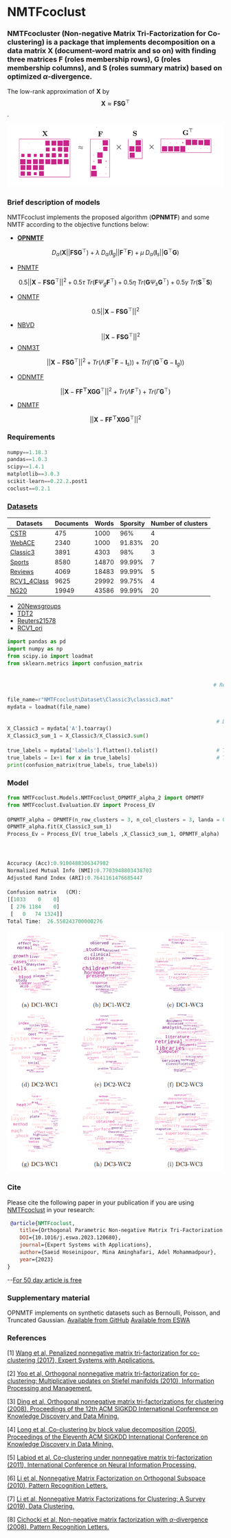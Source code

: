 # **NMTFcoclust**  
### **NMTFcocluster** (Non-negative Matrix Tri-Factorization for Co-clustering) is a package that implements decomposition on a data matrix $\mathbf{X}$ (document-word matrix and so on) with finding three  matrices $\mathbf{F}$ (roles membership rows), $\mathbf{G}$ (roles membership columns), and $\mathbf{S}$ (roles summary matrix) based on optimized $\alpha$-divergence.

 The low-rank approximation of $\mathbf{X}$ by
     $$\mathbf{X} \approx \mathbf{FSG}^{\top}$$.

![NMTF](https://github.com/Saeidhoseinipour/NMTFcoclust/blob/master/Doc/Image/nmtf7.png?raw=true)


### Brief description of models
NMTFcoclust implements the proposed algorithm (**OPNMTF**) and some NMTF according to the objective functions below:
- [**OPNMTF**](https://www.sciencedirect.com/science/article/abs/pii/S095741742301182X) 
```math
D_{\alpha}(\mathbf{X}||\mathbf{FSG}^{\top})+
  \lambda \; D_{\alpha}(\mathbf{I}_{g}||\mathbf{F}^{\top}\mathbf{F})+
  \mu \; D_{\alpha}(\mathbf{I}_{s}||\mathbf{G}^{\top}\mathbf{G})
```
- [PNMTF](https://www.sciencedirect.com/science/article/abs/pii/S0957417417300283)
```math
 0.5||\mathbf{X}-\mathbf{F}\mathbf{S}\mathbf{G}^{\top}||^{2}+0.5 \tau \; Tr(\mathbf{F} \Psi_{g}\mathbf{F}^{\top})+0.5 \eta \; Tr(\mathbf{G} \Psi_{s}\mathbf{G}^{\top})+ 0.5 \gamma \; Tr(\mathbf{S}^{\top}\mathbf{S})
```
- [ONMTF](https://www.sciencedirect.com/science/article/abs/pii/S0306457310000038)
```math
	0.5 ||\mathbf{X}-\mathbf{F}\mathbf{S}\mathbf{G}^{\top}||^{2}
```
- [NBVD](https://dl.acm.org/doi/abs/10.1145/1081870.1081949)
 $$||\mathbf{X}-\mathbf{FSG}^{\top}||^{2}$$
- [ONM3T](https://dl.acm.org/doi/abs/10.1145/1150402.1150420)
```math
	||\mathbf{X}-\mathbf{F}\mathbf{S}\mathbf{G}^{\top}||^{2}+ 
 Tr(\Lambda (\mathbf{F}^{\top}\mathbf{F}-\mathbf{I}_{s}))+ 
 Tr(\Gamma (\mathbf{G}^{\top}\mathbf{G}-\mathbf{I}_{g}))
```
- [ODNMTF](https://link.springer.com/chapter/10.1007/978-3-642-24958-7_82)
```math
 ||\mathbf{X}-\mathbf{FF^{\top}XGG}^{\top}||^{2}+ Tr(\Lambda \mathbf{F}^{\top})+ Tr( \Gamma \mathbf{G}^{\top})
```
- [DNMTF](https://link.springer.com/chapter/10.1007/978-3-642-24958-7_82)
```math
 ||\mathbf{X}-\mathbf{FF^{\top}XGG}^{\top}||^{2}
```

### Requirements
```python
numpy==1.18.3
pandas==1.0.3
scipy==1.4.1
matplotlib==3.0.3
scikit-learn==0.22.2.post1
coclust==0.2.1

```


### [Datasets](https://github.com/Saeidhoseinipour/NMTFcoclust/tree/master/Datasets)

| Datasets | Documents | Words | Sporsity | Number of clusters |
| -- | ----------- | -- | -- | -- |
| [CSTR](https://github.com/Saeidhoseinipour/NMTFcoclust/blob/master/Datasets/cstr.mat) | 475 | 1000 | 96% | 4 |
| [WebACE](https://github.com/Saeidhoseinipour/NMTFcoclust/blob/master/Datasets/WebACE..mat) |2340  |1000  | 91.83% |20  |
| [Classic3](https://github.com/Saeidhoseinipour/NMTFcoclust/blob/master/Datasets/classic3.mat) |3891  |4303  |98%  |3  |
| [Sports](https://github.com/Saeidhoseinipour/NMTFcoclust/blob/master/Datasets/sports..mat) |8580  |14870  | 99.99% |7  |
| [Reviews](https://github.com/Saeidhoseinipour/NMTFcoclust/blob/master/Datasets/reviews..mat) |4069  |18483  | 99.99% |5  |
| [RCV1_4Class](https://github.com/Saeidhoseinipour/NMTFcoclust/blob/master/Datasets/RCV1_4Class.mat) |9625  |29992  | 99.75% |4  |
| [NG20](https://github.com/Saeidhoseinipour/NMTFcoclust/blob/master/Datasets/NG20..mat) |19949  | 43586 | 99.99% |20  |


- [20Newsgroups](https://github.com/Saeidhoseinipour/NMTFcoclust/blob/master/Datasets/20Newsgroups.mat)
- [TDT2](https://github.com/Saeidhoseinipour/NMTFcoclust/blob/master/Datasets/TDT2..mat)
- [Reuters21578](https://github.com/Saeidhoseinipour/NMTFcoclust/blob/master/Datasets/Reuters21578..mat)
- [RCV1_ori](https://github.com/Saeidhoseinipour/NMTFcoclust/blob/master/Datasets/RCV1_ori..mat)
```python
import pandas as pd 
import numpy as np
from scipy.io import loadmat
from sklearn.metrics import confusion_matrix 


                                                                   # Read Data Sets ------->  Classic3

file_name=r"NMTFcoclust\Dataset\Classic3\classic3.mat"
mydata = loadmat(file_name)

                                                                    # Data matrix 
X_Classic3 = mydata['A'].toarray()
X_Classic3_sum_1 = X_Classic3/X_Classic3.sum()
                                                                   
true_labels = mydata['labels'].flatten().tolist()                   # True labels list [0,0,0,..,1,1,1,..,2,2,2]  n_row_cluster = 3
true_labels = [x+1 for x in true_labels]                            # True labels list [1,1,1,..,2,2,2,..,3,3,3]  n_row_cluster = 3
print(confusion_matrix(true_labels, true_labels))


```

### Model

```python
from NMTFcoclust.Models.NMTFcoclust_OPNMTF_alpha_2 import OPNMTF
from NMTFcoclust.Evaluation.EV import Process_EV

OPNMTF_alpha = OPNMTF(n_row_clusters = 3, n_col_clusters = 3, landa = 0.3,  mu = 0.3,  alpha = 0.4, max_iter=1)
OPNMTF_alpha.fit(X_Classic3_sum_1)
Process_Ev = Process_EV( true_labels ,X_Classic3_sum_1, OPNMTF_alpha) 



Accuracy (Acc):0.9100488306347982
Normalized Mutual Info (NMI):0.7703948803438703
Adjusted Rand Index (ARI):0.7641161476685447

Confusion matrix   (CM):
[[1033    0    0]
 [ 276 1184    0]
 [   0   74 1324]]
Total Time:  26.558243700000276
```

![DC](https://github.com/Saeidhoseinipour/NMTFcoclust/blob/master/Doc/Image/WC_classic3.png?raw=true)

### Cite
Please cite the following paper in your publication if you are using [NMTFcoclust]() in your research:

```bibtex
 @article{NMTFcoclust, 
    title={Orthogonal Parametric Non-negative Matrix Tri-Factorization with $\alpha$-Divergence for Co-clustering}, 
    DOI={10.1016/j.eswa.2023.120680}, 
    journal={Expert Systems with Applications}, 
    author={Saeid Hoseinipour, Mina Aminghafari, Adel Mohammadpour}, 
    year={2023}
} 
```

--[For 50 day article is free](https://pdf.sciencedirectassets.com/271506/1-s2.0-S0957417423X00177/1-s2.0-S095741742301182X/main.pdf?X-Amz-Security-Token=IQoJb3JpZ2luX2VjEBoaCXVzLWVhc3QtMSJHMEUCIE%2FMTa4OPpt6ORN8h%2BXGLiAw1Rov15FpDwCRQgVRDfr5AiEA28bU4Wyx0Qp8Qimo5z%2FV1tGV2YmnoFhkLhYLVtQ46yEqsgUIchAFGgwwNTkwMDM1NDY4NjUiDA7cGsIC%2F11WW3ELvyqPBUrj6hiol%2B%2FibqdN41K%2BguRJuQL4cI7kJ96Ut07e89JmlovaaRTXbXDVkmslf8D11CkWF3zgMK8jizMa3u%2Fm0gVIv39atPra9hqPHE%2F0qJWKdmHzxOQRkL%2F5wTEJzUyuC2jTTlyXODhTLb03IKH5pKusyB1mU6IW16mz2Y8RrqoesXtK1Ku46U85AjRMtjreqJIRJTP9iRsmwwFfapcvRXx3SRTbp6MICsaD9cXw3SLtDvDiRcpxo8A5Sadqz1CVBsmT%2BZcN4WGgJHWPCGE2tE8ulTHyPlykSc1mVIWgrgLMihkoc3XWLUXKseRZPLRQi6bBHukIAt10cxkpaCsyyCREXF1Olgnnw3QXUPL%2FY72T3N%2BK8TmvtPvTvECROgJSABp9Tpy65o%2ByQKRuLT4GHUQ4r5hLIPNs%2F4QboZHzjLhKITmDEUEehVvFWNRiK0AhkXowwCIPybVfDdwL1r%2FDmQP%2BC06v4g1m%2BajBpW8jcAsQyIw2tMtBWPWJOha9j8So1WA4cBc1%2Fhh89PJriceYzr9VajX1kD5s4lIzly1a3nCtMsAF%2Bwz7qJsgsQfm0dJKRjMkEksan9bSjGadLluf%2F45l8GbuSgPf0GH3n%2FbfuJH%2F7fwRuUM6PHqF7Lk0sWK36%2FhnQrjy560tfMeVzrFcNtTQ6mOeKVmpdDwCtE3xM1H%2BrTT5HyXi1Yfl4JedxrL9ys6551QUErDEgNk5aG4%2FIy8aicbiNfoDjPqxMDyGp8xcIYhsj0QLHk%2FFq6pNEaqvi2wUOXMfwnvUHpteRlTk60pD5hdQRXiTGGLCbOWh0cQWEZhSASGizArlCKHR%2FpvP5CcfR%2FwIcooTZtA2lC6yOrLRUEDhPj94UUtov8BprmcwgJm7pAY6sQFoKHL%2Bg%2FMRjD97PpeapzDdiCFCTHPDBbSF5ZeOE5TvvnZB00uIqFx8iEvtWxKLTFY9JwrWKGuCqB2sgUQhtIpNIKIXubCkDK7W%2BwunbUqzIt08FazYWJpl7I1ALU%2BML7xqTUCg9DxyuKiP2nY%2Ff8Ml%2BzYCU%2F6VbZQyoyyCTnCUSacTlWPA8uah2GhTauQlB%2FP9yXgKMNioF0l%2FqSDtKyiE3UPDFJyL0QeVdbdAcyGzJo4%3D&X-Amz-Algorithm=AWS4-HMAC-SHA256&X-Amz-Date=20230618T101926Z&X-Amz-SignedHeaders=host&X-Amz-Expires=300&X-Amz-Credential=ASIAQ3PHCVTY3URYNLBQ%2F20230618%2Fus-east-1%2Fs3%2Faws4_request&X-Amz-Signature=0f238cf956d9bc91b08aa960b9a1c4e4cc17658d2bd55d4b8db356497d1e1727&hash=463f074364c5510892fef9323fdf4efb8fe3ae64183a8cf6383b0d195a663646&host=68042c943591013ac2b2430a89b270f6af2c76d8dfd086a07176afe7c76c2c61&pii=S095741742301182X&tid=spdf-2762f286-7c38-4a9f-866d-ee7a83431d01&sid=fdc209922bf74845887919b12059e80fe22fgxrqa&type=client&tsoh=d3d3LnNjaWVuY2VkaXJlY3QuY29t&ua=0b0a520b5d5002075206&rr=7d92cb3d5f4cb966&cc=nl)
### Supplementary material
OPNMTF implements on synthetic datasets such as Bernoulli, Poisson, and Truncated Gaussian.
[Available from GitHub](https://github.com/Saeidhoseinipour/NMTFcoclust/tree/master/Supplementary%20material)
[Available from ESWA](https://ars.els-cdn.com/content/image/1-s2.0-S095741742301182X-mmc1.pdf)
### References

[1] [Wang et al, Penalized nonnegative matrix tri-factorization for co-clustering (2017), Expert Systems with Applications.](https://www.sciencedirect.com/science/article/abs/pii/S0957417417300283)

[2] [Yoo et al, Orthogonal nonnegative matrix tri-factorization for co-clustering: Multiplicative updates on Stiefel manifolds (2010), Information Processing and Management.](https://www.sciencedirect.com/science/article/abs/pii/S0306457310000038)
	
[3] [Ding et al, Orthogonal nonnegative matrix tri-factorizations for clustering (2008), Proceedings of the 12th ACM SIGKDD International Conference on Knowledge 	Discovery and Data Mining.](https://dl.acm.org/doi/abs/10.1145/1150402.1150420)

[4] [Long et al, Co-clustering by block value decomposition (2005), Proceedings of the Eleventh ACM SIGKDD International Conference on Knowledge Discovery in Data 	Mining.](https://dl.acm.org/doi/abs/10.1145/1081870.1081949)

[5] [Labiod et al, Co-clustering under nonnegative matrix tri-factorization (2011), International Conference on Neural Information Processing.](https://link.springer.com/chapter/10.1007/978-3-642-24958-7_82)

[6] [Li et al, Nonnegative Matrix Factorization on Orthogonal Subspace (2010), Pattern Recognition Letters.](sciencedirect.com/science/article/abs/pii/S0167865509003651)

[7] [Li et al, Nonnegative Matrix Factorizations for Clustering: A Survey (2019), Data Clustering.](https://www.taylorfrancis.com/chapters/edit/10.1201/9781315373515-7/nonnegative-matrix-factorizations-clustering-survey-tao-li-cha-charis-ding)

[8] [Cichocki et al, Non-negative matrix factorization with $\alpha$-divergence (2008), Pattern Recognition Letters.](https://www.sciencedirect.com/science/article/abs/pii/S0167865508000767)
